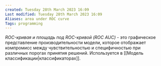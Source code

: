 ```yaml
---
created: Tuesday 28th March 2023 16:09
Last modified: Tuesday 28th March 2023 16:09
Aliases: area under ROC curve
Tags: programming
---
```


*ROC-кривая и площадь под ROC-кривой (ROC AUC)* - это графическое представление производительности модели, которое отображает компромисс между чувствительностью и специфичностью при различных порогах принятия решений. Используется в [[Модель классификации|классификаторах]].


